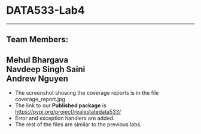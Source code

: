 # DATA533-Lab4   
---
## Team Members:   
Mehul Bhargava   
Navdeep Singh Saini    
Andrew Nguyen   
---
+ The screenshot showing the coverage reports is in the file coverage_report.jpg
+ The link to our **Published package** is https://pypi.org/project/realestatedata533/     
+ Error and exception handlers are added.    
+ The rest of the files are similar to the previous labs. 

